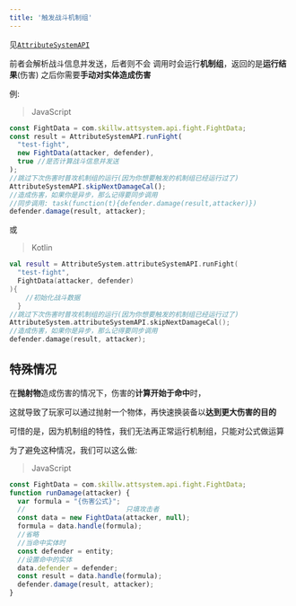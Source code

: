 ```yaml
---
title: '触发战斗机制组'
---
```


见[`AttributeSystemAPI`](https://doc.skillw.com/attsystem/com/skillw/attsystem/api/AttributeSystemAPI.html)

前者会解析战斗信息并发送，后者则不会
调用时会运行**机制组**，返回的是**运行结果**(伤害)
之后你需要**手动对实体造成伤害**

例:

> JavaScript

```javascript
const FightData = com.skillw.attsystem.api.fight.FightData;
const result = AttributeSystemAPI.runFight(
  "test-fight",
  new FightData(attacker, defender),
  true //是否计算战斗信息并发送
);
//跳过下次伤害时普攻机制组的运行(因为你想要触发的机制组已经运行过了)
AttributeSystemAPI.skipNextDamageCal();
//造成伤害，如果你是异步，那么记得要同步调用
//同步调用: task(function(t){defender.damage(result,attacker)})
defender.damage(result, attacker);
```

或

> Kotlin

```kotlin
val result = AttributeSystem.attributeSystemAPI.runFight(
  "test-fight",
  FightData(attacker, defender)
){
    //初始化战斗数据
  }
//跳过下次伤害时普攻机制组的运行(因为你想要触发的机制组已经运行过了)
AttributeSystem.attributeSystemAPI.skipNextDamageCal();
//造成伤害，如果你是异步，那么记得要同步调用
defender.damage(result, attacker);
```

## 特殊情况

在**抛射物**造成伤害的情况下，伤害的**计算开始于命中**时，

这就导致了玩家可以通过抛射一个物体，再快速换装备以**达到更大伤害的目的**

可惜的是，因为机制组的特性，我们无法再正常运行机制组，只能对公式做运算

为了避免这种情况，我们可以这么做:

> JavaScript

```javascript
const FightData = com.skillw.attsystem.api.fight.FightData;
function runDamage(attacker) {
  var formula = "{伤害公式}";
  //                         只填攻击者
  const data = new FightData(attacker, null);
  formula = data.handle(formula);
  //省略
  //当命中实体时
  const defender = entity;
  //设置命中的实体
  data.defender = defender;
  const result = data.handle(formula);
  defender.damage(result, attacker);
}
```
